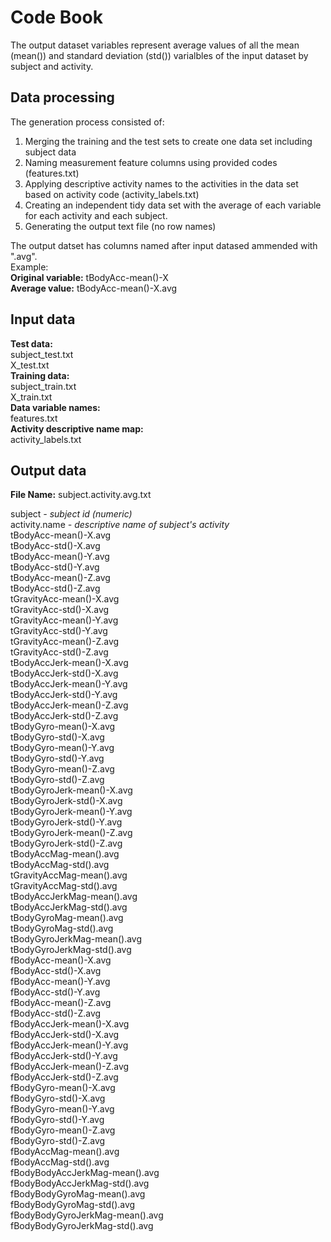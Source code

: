 Code Book
=========



The output dataset variables represent average values of all the mean (mean()) and standard deviation (std()) varialbles of the input dataset by subject and activity.

Data processing
---------------

The generation process consisted of:   
1. Merging the training and the test sets to create one data set including subject data  
2. Naming measurement feature columns using provided codes (features.txt)  
3. Applying descriptive activity names to the activities in the data set based on activity code (activity_labels.txt)  
4. Creating an independent tidy data set with the average of each variable for each activity and each subject.  
5. Generating the output text file (no row names)  

The output datset has columns named after input datased ammended with ".avg".  
Example:   
  <b>Original variable:</b>    tBodyAcc-mean()-X     
  <b>Average value:</b>        tBodyAcc-mean()-X.avg  

Input data
----------

<b>Test data:</b>  
  subject_test.txt  
  X_test.txt  
<b>Training data:</b>  
  subject_train.txt  
  X_train.txt  
<b>Data variable names:</b>  
  features.txt  
<b>Activity descriptive name map:</b>  
  activity_labels.txt  

Output data
-----------
<b>File Name:</b>
  subject.activity.avg.txt


subject <i>- subject id (numeric)</i>  
activity.name  <i>- descriptive name of subject's activity</i>  
tBodyAcc-mean()-X.avg  
tBodyAcc-std()-X.avg  
tBodyAcc-mean()-Y.avg  
tBodyAcc-std()-Y.avg  
tBodyAcc-mean()-Z.avg  
tBodyAcc-std()-Z.avg  
tGravityAcc-mean()-X.avg  
tGravityAcc-std()-X.avg  
tGravityAcc-mean()-Y.avg  
tGravityAcc-std()-Y.avg  
tGravityAcc-mean()-Z.avg  
tGravityAcc-std()-Z.avg  
tBodyAccJerk-mean()-X.avg  
tBodyAccJerk-std()-X.avg  
tBodyAccJerk-mean()-Y.avg  
tBodyAccJerk-std()-Y.avg  
tBodyAccJerk-mean()-Z.avg  
tBodyAccJerk-std()-Z.avg  
tBodyGyro-mean()-X.avg  
tBodyGyro-std()-X.avg  
tBodyGyro-mean()-Y.avg  
tBodyGyro-std()-Y.avg  
tBodyGyro-mean()-Z.avg  
tBodyGyro-std()-Z.avg  
tBodyGyroJerk-mean()-X.avg  
tBodyGyroJerk-std()-X.avg  
tBodyGyroJerk-mean()-Y.avg  
tBodyGyroJerk-std()-Y.avg  
tBodyGyroJerk-mean()-Z.avg  
tBodyGyroJerk-std()-Z.avg  
tBodyAccMag-mean().avg  
tBodyAccMag-std().avg  
tGravityAccMag-mean().avg  
tGravityAccMag-std().avg  
tBodyAccJerkMag-mean().avg  
tBodyAccJerkMag-std().avg  
tBodyGyroMag-mean().avg  
tBodyGyroMag-std().avg  
tBodyGyroJerkMag-mean().avg  
tBodyGyroJerkMag-std().avg  
fBodyAcc-mean()-X.avg  
fBodyAcc-std()-X.avg  
fBodyAcc-mean()-Y.avg  
fBodyAcc-std()-Y.avg  
fBodyAcc-mean()-Z.avg  
fBodyAcc-std()-Z.avg  
fBodyAccJerk-mean()-X.avg  
fBodyAccJerk-std()-X.avg  
fBodyAccJerk-mean()-Y.avg  
fBodyAccJerk-std()-Y.avg  
fBodyAccJerk-mean()-Z.avg  
fBodyAccJerk-std()-Z.avg  
fBodyGyro-mean()-X.avg  
fBodyGyro-std()-X.avg  
fBodyGyro-mean()-Y.avg  
fBodyGyro-std()-Y.avg  
fBodyGyro-mean()-Z.avg  
fBodyGyro-std()-Z.avg  
fBodyAccMag-mean().avg  
fBodyAccMag-std().avg  
fBodyBodyAccJerkMag-mean().avg  
fBodyBodyAccJerkMag-std().avg  
fBodyBodyGyroMag-mean().avg  
fBodyBodyGyroMag-std().avg  
fBodyBodyGyroJerkMag-mean().avg  
fBodyBodyGyroJerkMag-std().avg 

